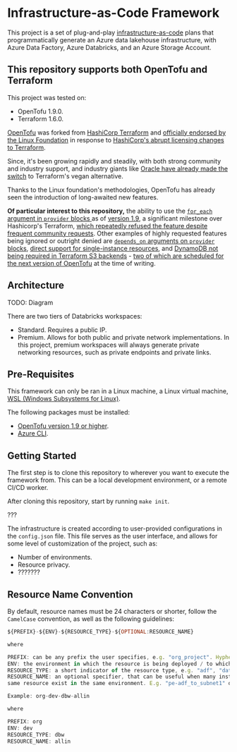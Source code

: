 # Infrastructure-as-Code Framework

This project is a set of plug-and-play [infrastructure-as-code](https://www.hashicorp.com/en/resources/what-is-infrastructure-as-code)
plans that programmatically generate an Azure data lakehouse infrastructure,
with Azure Data Factory, Azure Databricks, and an Azure Storage Account.

## This repository supports both OpenTofu and Terraform

This project was tested on:
- OpenTofu 1.9.0.
- Terraform 1.6.0.

[OpenTofu](https://opentofu.org/) was forked from [HashiCorp Terraform](https://www.terraform.io/) and [officially endorsed by the Linux Foundation](https://www.linuxfoundation.org/press/announcing-opentofu)
in response to [HashiCorp's abrupt licensing changes to Terraform](https://opentofu.org/manifesto/).

Since, it's been growing rapidly and steadily, with both strong community and industry support, and industry giants like [Oracle have already made the switch](https://www.thestack.technology/oracle-dumps-terraform-for-opentofu/)
to Terraform's vegan alternative.

Thanks to the Linux foundation's methodologies, OpenTofu has already seen the introduction of long-awaited new features.

**Of particular interest to this repository,** the ability to use the [`for_each` argument in `provider` blocks ](https://opentofu.org/docs/language/providers/configuration/#for_each-multiple-instances-of-a-provider-configuration) as of [version 1.9](https://opentofu.org/blog/opentofu-1-9-0/),
a significant milestone over Hashicorp's Terraform,
[which repeatedly refused the feature despite frequent community requests](https://support.hashicorp.com/hc/en-us/articles/6304194229267-Using-count-or-for-each-in-Provider-Configuration). Other examples of highly requested features being ignored or outright denied are [`depends_on` arguments on ``provider`` blocks](https://github.com/hashicorp/terraform/issues/2430), [direct support for single-instance resources](https://github.com/hashicorp/terraform/issues/30221), and [DynamoDB not being required in Terraform S3 backends](https://github.com/hashicorp/terraform/issues/35625) - [two of which are scheduled for the next version of OpenTofu](https://github.com/opentofu/opentofu/milestone/11) at the time of writing.

## Architecture

TODO: Diagram

There are two tiers of Databricks workspaces:
- Standard. Requires a public IP.
- Premium. Allows for both public and private network implementations. In this project, premium workspaces will always generate private networking resources, such as private endpoints and private links.

## Pre-Requisites

This framework can only be ran in a Linux machine, a Linux virtual machine,
[WSL (Windows Subsystems for Linux)](https://learn.microsoft.com/en-us/windows/wsl/install).

The following packages must be installed:

- [OpenTofu version 1.9 or higher](https://opentofu.org/docs/intro/install/).
- [Azure CLI](https://learn.microsoft.com/en-us/cli/azure/install-azure-cli-linux?pivots=apt).

## Getting Started

The first step is to clone this repository to wherever you want to execute
the framework from. This can be a local development environment, or a remote
CI/CD worker.

After cloning this repository, start by running `make init`.

???

The infrastructure is created according to user-provided configurations in
the ``config.json`` file. This file serves as the user interface, and allows
for some level of customization of the project, such as:

- Number of environments.
- Resource privacy.
- ???????

## Resource Name Convention

By default, resource names must be 24 characters or shorter, follow the
``CamelCase`` convention, as well as the following guidelines:

```js
${PREFIX}-${ENV}-${RESOURCE_TYPE}-${OPTIONAL:RESOURCE_NAME}

where

PREFIX: can be any prefix the user specifies, e.g. "org_project". Hyphens should be avoided.
ENV: the environment in which the resource is being deployed / to which it belongs.
RESOURCE_TYPE: a short indicator of the resource type, e.g. "adf", "databricks", "pe" (private endpoint), etc.
RESOURCE_NAME: an optional specifier, that can be useful when many instances of the
same resource exist in the same environment. E.g. "pe-adf_to_subnet1" designates a private endpoint that connects an Azure Data Factory instance to "subnet 1".

Example: org-dev-dbw-allin

where

PREFIX: org
ENV: dev
RESOURCE_TYPE: dbw
RESOURCE_NAME: allin
```
